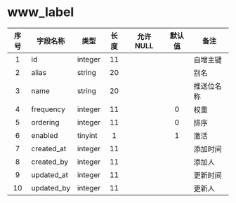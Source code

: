www_label
=========
| 序号 | 字段名称 | 类型 | 长度 | 允许 NULL | 默认值 | 备注 | 
| :---: | --- | --- | :---: | :---: | :---: | --- | 
|  1 | id         | integer | 11 |  |   | 自增主键 | 
|  2 | alias      | string  | 20 |  |   | 别名 | 
|  3 | name       | string  | 20 |  |   | 推送位名称 | 
|  4 | frequency  | integer | 11 |  | 0 | 权重 | 
|  5 | ordering   | integer | 11 |  | 0 | 排序 | 
|  6 | enabled    | tinyint | 1  |  | 1 | 激活 | 
|  7 | created_at | integer | 11 |  |   | 添加时间 | 
|  8 | created_by | integer | 11 |  |   | 添加人 | 
|  9 | updated_at | integer | 11 |  |   | 更新时间 | 
| 10 | updated_by | integer | 11 |  |   | 更新人 | 
